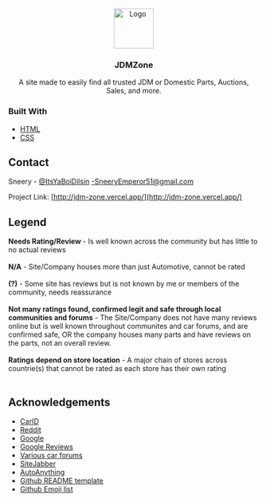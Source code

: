 
<br />
<p align="center">
  <a href="https://github.com/SneeryEmperor51/JDMZone">
    <img src="https://user-images.githubusercontent.com/59810782/115248931-22bad280-a0f6-11eb-929a-76f35d5a1219.png" alt="Logo" width="80" height="80">
  </a>

  <h3 align="center">JDMZone</h3>

  <p align="center">
    A site made to easily find all trusted JDM or Domestic Parts, Auctions, Sales, and more.
    <br />
  </p>
</p>




### Built With

* [HTML](https://www.w3schools.com/html/default.asp)
* [CSS](https://www.w3schools.com/css/default.asp)




<!-- CONTACT -->
## Contact

Sneery - [@ItsYaBoiDilsin](https://twitter.com/ItsYaBoiDilsin) -SneeryEmperor51@gmail.com

Project Link: [http://jdm-zone.vercel.app/](http://jdm-zone.vercel.app/)

<!-- LEGEND -->
## Legend

<b>Needs Rating/Review</b> - Is well known across the community but has little to no actual reviews<br><br>
<b>N/A</b> - Site/Company houses more than just Automotive, cannot be rated<br><br>
<b>(?)</b> - Some site has reviews but is not known by me or members of the community, needs reassurance<br><br>
<b>Not many ratings found, confirmed legit and safe through local communities and forums</b> - The Site/Company does not have many reviews online but is well known throughout communites and car forums, and are confirmed safe, OR the company houses many parts and have reviews on the parts, not an overall review.<br><br>
<b>Ratings depend on store location</b> - A major chain of stores across countrie(s) that cannot be rated as each store has their own rating<br><br>


<!-- ACKNOWLEDGEMENTS -->
## Acknowledgements

* [CarID](https://www.carid.com/)
* [Reddit](https://www.reddit.com/)
* [Google](https://www.google.com/)
* [Google Reviews]()
* [Various car forums]()
* [SiteJabber](https://www.sitejabber.com/)
* [AutoAnything](https://www.autoanything.com/)
* [Github README template](https://github.com/othneildrew/Best-README-Template)
* [Github Emoji list](https://www.webfx.com/tools/emoji-cheat-sheet/)




